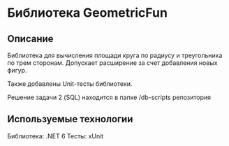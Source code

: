 # Библиотека GeometricFun

## Описание
Библиотека для вычисления площади круга по радиусу и треугольника по трем сторонам. Допускает расширение за счет добавления новых фигур.

Также добавлены Unit-тесты библиотеки.

Решение задачи 2 (SQL) находится в папке /db-scripts репозитория

## Используемые технологии

Библиотека: .NET 6
Тесты: xUnit